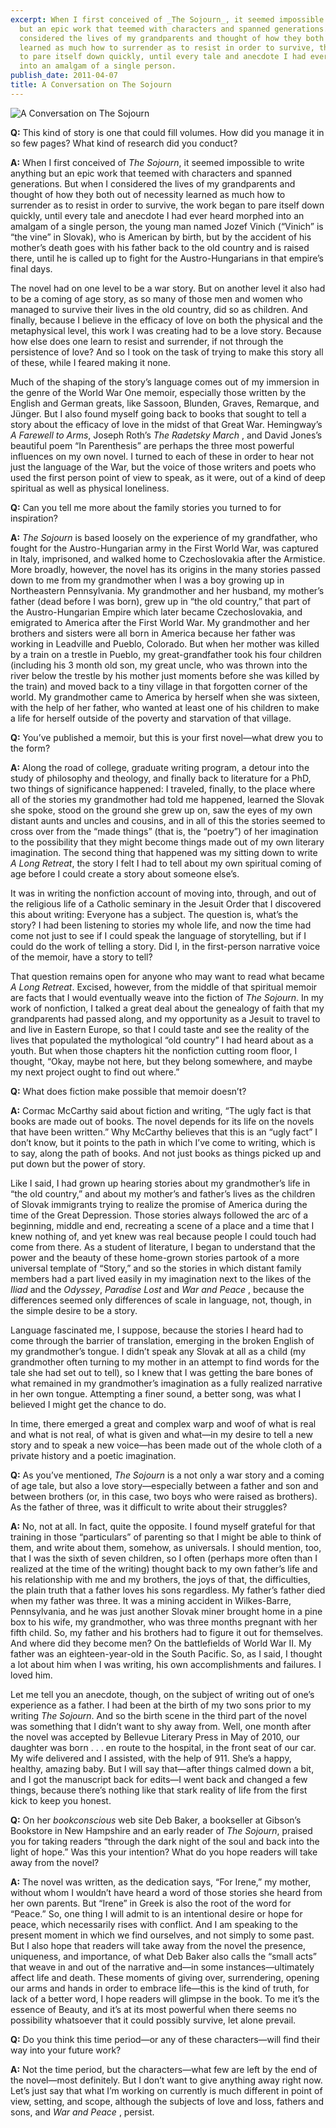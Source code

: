 ```yaml
---
excerpt: When I first conceived of _The Sojourn_, it seemed impossible to write anything
  but an epic work that teemed with characters and spanned generations. But when I
  considered the lives of my grandparents and thought of how they both out of necessity
  learned as much how to surrender as to resist in order to survive, the work began
  to pare itself down quickly, until every tale and anecdote I had ever heard morphed
  into an amalgam of a single person.
publish_date: 2011-04-07
title: A Conversation on The Sojourn
---
```


![A Conversation on The Sojourn](/img/WWI.Grandfather.Aus-Hun.jpg)


**Q:** This kind of story is one that could fill volumes. How did you manage it in so few pages? What kind of research did you conduct?

**A:** When I first conceived of _The Sojourn_, it seemed impossible to write anything but an epic work that teemed with characters and spanned generations. But when I considered the lives of my grandparents and thought of how they both out of necessity learned as much how to surrender as to resist in order to survive, the work began to pare itself down quickly, until every tale and anecdote I had ever heard morphed into an amalgam of a single person, the young man named Jozef Vinich (“Vinich” is “the vine” in Slovak), who is American by birth, but by the accident of his mother’s death goes with his father back to the old country and is raised there, until he is called up to fight for the Austro-Hungarians in that empire’s final days.

The novel had on one level to be a war story. But on another level it also had to be a coming of age story, as so many of those men and women who managed to survive their lives in the old country, did so as children. And finally, because I believe in the efficacy of love on both the physical and the metaphysical level, this work I was creating had to be a love story. Because how else does one learn to resist and surrender, if not through the persistence of love? And so I took on the task of trying to make this story all of these, while I feared making it none.

Much of the shaping of the story’s language comes out of my immersion in the genre of the World War One memoir, especially those written by the English and German greats, like Sassoon, Blunden, Graves, Remarque, and Jünger. But I also found myself going back to books that sought to tell a story about the efficacy of love in the midst of that Great War. Hemingway’s _A Farewell to Arms_, Joseph Roth’s _The Radetsky March_ , and David Jones’s beautiful poem “In Parenthesis” are perhaps the three most powerful influences on my own novel. I turned to each of these in order to hear not just the language of the War, but the voice of those writers and poets who used the first person point of view to speak, as it were, out of a kind of deep spiritual as well as physical loneliness.

**Q:** Can you tell me more about the family stories you turned to for inspiration?

**A:** _The Sojourn_ is based loosely on the experience of my grandfather, who fought for the Austro-Hungarian army in the First World War, was captured in Italy, imprisoned, and walked home to Czechoslovakia after the Armistice. More broadly, however, the novel has its origins in the many stories passed down to me from my grandmother when I was a boy growing up in Northeastern Pennsylvania. My grandmother and her husband, my mother’s father (dead before I was born), grew up in “the old country,” that part of the Austro-Hungarian Empire which later became Czechoslovakia, and emigrated to America after the First World War. My grandmother and her brothers and sisters were all born in America because her father was working in Leadville and Pueblo, Colorado. But when her mother was killed by a train on a trestle in Pueblo, my great-grandfather took his four children (including his 3 month old son, my great uncle, who was thrown into the river below the trestle by his mother just moments before she was killed by the train) and moved back to a tiny village in that forgotten corner of the world. My grandmother came to America by herself when she was sixteen, with the help of her father, who wanted at least one of his children to make a life for herself outside of the poverty and starvation of that village.

**Q:** You’ve published a memoir, but this is your first novel—what drew you to the form?

**A:** Along the road of college, graduate writing program, a detour into the study of philosophy and theology, and finally back to literature for a PhD, two things of significance happened: I traveled, finally, to the place where all of the stories my grandmother had told me happened, learned the Slovak she spoke, stood on the ground she grew up on, saw the eyes of my own distant aunts and uncles and cousins, and in all of this the stories seemed to cross over from the “made things” (that is, the “poetry”) of her imagination to the possibility that they might become things made out of my own literary imagination. The second thing that happened was my sitting down to write _A Long Retreat_, the story I felt I had to tell about my own spiritual coming of age before I could create a story about someone else’s.

It was in writing the nonfiction account of moving into, through, and out of the religious life of a Catholic seminary in the Jesuit Order that I discovered this about writing: Everyone has a subject. The question is, what’s the story? I had been listening to stories my whole life, and now the time had come not just to see if I could speak the language of storytelling, but if I could do the work of telling a story. Did I, in the first-person narrative voice of the memoir, have a story to tell?

That question remains open for anyone who may want to read what became _A Long Retreat_. Excised, however, from the middle of that spiritual memoir are facts that I would eventually weave into the fiction of _The Sojourn_. In my work of nonfiction, I talked a great deal about the genealogy of faith that my grandparents had passed along, and my opportunity as a Jesuit to travel to and live in Eastern Europe, so that I could taste and see the reality of the lives that populated the mythological “old country” I had heard about as a youth. But when those chapters hit the nonfiction cutting room floor, I thought, “Okay, maybe not here, but they belong somewhere, and maybe my next project ought to find out where.”

**Q:** What does fiction make possible that memoir doesn’t?

**A:** Cormac McCarthy said about fiction and writing, “The ugly fact is that books are made out of books. The novel depends for its life on the novels that have been written.” Why McCarthy believes that this is an “ugly fact” I don’t know, but it points to the path in which I’ve come to writing, which is to say, along the path of books. And not just books as things picked up and put down but the power of story.

Like I said, I had grown up hearing stories about my grandmother’s life in “the old country,” and about my mother’s and father’s lives as the children of Slovak immigrants trying to realize the promise of America during the time of the Great Depression. Those stories always followed the arc of a beginning, middle and end, recreating a scene of a place and a time that I knew nothing of, and yet knew was real because people I could touch had come from there. As a student of literature, I began to understand that the power and the beauty of these home-grown stories partook of a more universal template of “Story,” and so the stories in which distant family members had a part lived easily in my imagination next to the likes of the _Iliad_ and the _Odyssey_, _Paradise Lost_ and _War and Peace_ , because the differences seemed only differences of scale in language, not, though, in the simple desire to be a story.

Language fascinated me, I suppose, because the stories I heard had to come through the barrier of translation, emerging in the broken English of my grandmother’s tongue. I didn’t speak any Slovak at all as a child (my grandmother often turning to my mother in an attempt to find words for the tale she had set out to tell), so I knew that I was getting the bare bones of what remained in my grandmother’s imagination as a fully realized narrative in her own tongue. Attempting a finer sound, a better song, was what I believed I might get the chance to do.

In time, there emerged a great and complex warp and woof of what is real and what is not real, of what is given and what—in my desire to tell a new story and to speak a new voice—has been made out of the whole cloth of a private history and a poetic imagination.

**Q:** As you’ve mentioned, _The Sojourn_ is a not only a war story and a coming of age tale, but also a love story—especially between a father and son and between brothers (or, in this case, two boys who were raised as brothers). As the father of three, was it difficult to write about their struggles?

**A:** No, not at all. In fact, quite the opposite. I found myself grateful for that training in those “particulars” of parenting so that I might be able to think of them, and write about them, somehow, as universals. I should mention, too, that I was the sixth of seven children, so I often (perhaps more often than I realized at the time of the writing) thought back to my own father’s life and his relationship with me and my brothers, the joys of that, the difficulties, the plain truth that a father loves his sons regardless. My father’s father died when my father was three. It was a mining accident in Wilkes-Barre, Pennsylvania, and he was just another Slovak miner brought home in a pine box to his wife, my grandmother, who was three months pregnant with her fifth child. So, my father and his brothers had to figure it out for themselves. And where did they become men? On the battlefields of World War II. My father was an eighteen-year-old in the South Pacific. So, as I said, I thought a lot about him when I was writing, his own accomplishments and failures. I loved him.

Let me tell you an anecdote, though, on the subject of writing out of one’s experience as a father. I had been at the birth of my two sons prior to my writing _The Sojourn_. And so the birth scene in the third part of the novel was something that I didn’t want to shy away from. Well, one month after the novel was accepted by Bellevue Literary Press in May of 2010, our daughter was born . . . en route to the hospital, in the front seat of our car. My wife delivered and I assisted, with the help of 911\. She’s a happy, healthy, amazing baby. But I will say that—after things calmed down a bit, and I got the manuscript back for edits—I went back and changed a few things, because there’s nothing like that stark reality of life from the first kick to keep you honest.

**Q:** On her _bookconscious_ web site Deb Baker, a bookseller at Gibson’s Bookstore in New Hampshire and an early reader of _The Sojourn_, praised you for taking readers “through the dark night of the soul and back into the light of hope.” Was this your intention? What do you hope readers will take away from the novel?

**A:** The novel was written, as the dedication says, “For Irene,” my mother, without whom I wouldn’t have heard a word of those stories she heard from her own parents. But “Irene” in Greek is also the root of the word for “Peace.” So, one thing I will admit to is an intentional desire or hope for peace, which necessarily rises with conflict. And I am speaking to the present moment in which we find ourselves, and not simply to some past. But I also hope that readers will take away from the novel the presence, uniqueness, and importance, of what Deb Baker also calls the “small acts” that weave in and out of the narrative and—in some instances—ultimately affect life and death. These moments of giving over, surrendering, opening our arms and hands in order to embrace life—this is the kind of truth, for lack of a better word, I hope readers will glimpse in the book. To me it’s the essence of Beauty, and it’s at its most powerful when there seems no possibility whatsoever that it could possibly survive, let alone prevail.

**Q:** Do you think this time period—or any of these characters—will find their way into your future work?

**A:** Not the time period, but the characters—what few are left by the end of the novel—most definitely. But I don’t want to give anything away right now. Let’s just say that what I’m working on currently is much different in point of view, setting, and scope, although the subjects of love and loss, fathers and sons, and _War and Peace_ , persist.

